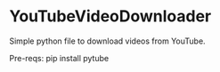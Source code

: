 ﻿# YouTubeVideoDownloader

Simple python file to download videos from YouTube.

Pre-reqs: pip install pytube
